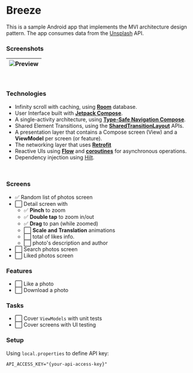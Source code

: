 # Breeze
This is a sample Android app that implements the MVI architecture design pattern. The app consumes data from the [Unsplash](https://unsplash.com/documentation#getting-started) API.

### Screenshots






| ![Preview](https://github.com/PauloHInocencio/Breeze/assets/7839629/5db44515-3782-4967-9c09-e42a827c36fd) |
|-----------------------------------------------------------------------------------------------------------|

<br/>

### Technologies

*   Infinity scroll with caching, using **[Room](https://developer.android.com/training/data-storage/room)** database. 
*   User Interface built with **[Jetpack Compose](https://developer.android.com/jetpack/compose)**.
*   A single-activity architecture, using **[Type-Safe Navigation Compose](https://developer.android.com/jetpack/androidx/releases/navigation#2.8.0-alpha08)**.
*   Shared Element Transitions, using the **[SharedTransitionLayout](https://developer.android.com/develop/ui/compose/animation/shared-elements)** APIs.
*   A presentation layer that contains a Compose screen (View) and a **ViewModel** per screen (or feature).
*   The networking layer that uses **[Retrofit](https://square.github.io/retrofit/)**
*   Reactive UIs using **[Flow](https://developer.android.com/kotlin/flow)** and **[coroutines](https://kotlinlang.org/docs/coroutines-overview.html)** for asynchronous operations.
*   Dependency injection using [Hilt](https://developer.android.com/training/dependency-injection/hilt-android).


<br/>


### Screens

- :white_check_mark: Random list of photos screen
- :white_large_square: Detail screen with
  - :white_check_mark: **Pinch** to zoom
  - :white_check_mark: **Double tap** to zoom in/out
  - :white_check_mark: **Drag** to pan (while zoomed)
  - :white_large_square: **Scale and Translation** animations
  - :white_large_square: total of likes info.
  - :white_large_square: photo's description and author
- :white_large_square: Search photos screen
- :white_large_square: Liked photos screen

### Features

- :white_large_square: Like a photo
- :white_large_square: Download a photo

### Tasks

- :white_large_square: Cover `ViewModels` with unit tests
- :white_large_square: Cover screens with UI testing


### Setup

Using `local.properties` to define API key:

```properties
API_ACCESS_KEY="{your-api-access-key}"
```
